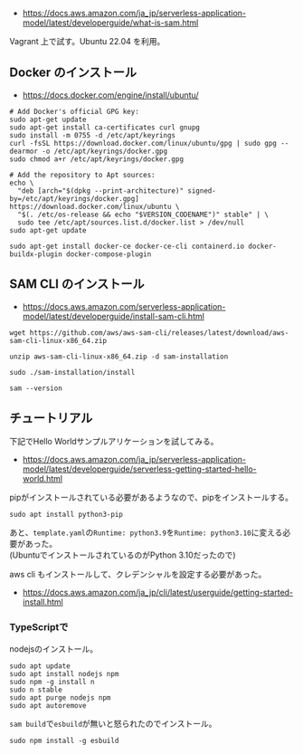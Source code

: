 * https://docs.aws.amazon.com/ja_jp/serverless-application-model/latest/developerguide/what-is-sam.html

Vagrant 上で試す。Ubuntu 22.04 を利用。

## Docker のインストール

* https://docs.docker.com/engine/install/ubuntu/

```
# Add Docker's official GPG key:
sudo apt-get update
sudo apt-get install ca-certificates curl gnupg
sudo install -m 0755 -d /etc/apt/keyrings
curl -fsSL https://download.docker.com/linux/ubuntu/gpg | sudo gpg --dearmor -o /etc/apt/keyrings/docker.gpg
sudo chmod a+r /etc/apt/keyrings/docker.gpg

# Add the repository to Apt sources:
echo \
  "deb [arch="$(dpkg --print-architecture)" signed-by=/etc/apt/keyrings/docker.gpg] https://download.docker.com/linux/ubuntu \
  "$(. /etc/os-release && echo "$VERSION_CODENAME")" stable" | \
  sudo tee /etc/apt/sources.list.d/docker.list > /dev/null
sudo apt-get update
```

```
sudo apt-get install docker-ce docker-ce-cli containerd.io docker-buildx-plugin docker-compose-plugin
```

## SAM CLI のインストール

* https://docs.aws.amazon.com/serverless-application-model/latest/developerguide/install-sam-cli.html

```
wget https://github.com/aws/aws-sam-cli/releases/latest/download/aws-sam-cli-linux-x86_64.zip
```

```
unzip aws-sam-cli-linux-x86_64.zip -d sam-installation
```

```
sudo ./sam-installation/install
```

```
sam --version
```

## チュートリアル

下記でHello Worldサンプルアリケーションを試してみる。

* https://docs.aws.amazon.com/ja_jp/serverless-application-model/latest/developerguide/serverless-getting-started-hello-world.html

pipがインストールされている必要があるようなので、pipをインストールする。

```
sudo apt install python3-pip
```

あと、`template.yaml`の`Runtime: python3.9`を`Runtime: python3.10`に変える必要があった。  
(UbuntuでインストールされているのがPython 3.10だったので)

aws cli もインストールして、クレデンシャルを設定する必要があった。

* https://docs.aws.amazon.com/ja_jp/cli/latest/userguide/getting-started-install.html

### TypeScriptで

nodejsのインストール。

```
sudo apt update
sudo apt install nodejs npm
sudo npm -g install n
sudo n stable
sudo apt purge nodejs npm
sudo apt autoremove
```

`sam build`で`esbuild`が無いと怒られたのでインストール。

```
sudo npm install -g esbuild
```